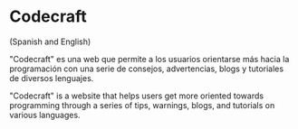 # Codecraft
(Spanish and English)

"Codecraft" es una web que permite a los usuarios orientarse más hacia la programación con una serie de consejos, advertencias, blogs y tutoriales de diversos lenguajes.

"Codecraft" is a website that helps users get more oriented towards programming through a series of tips, warnings, blogs, and tutorials on various languages.
